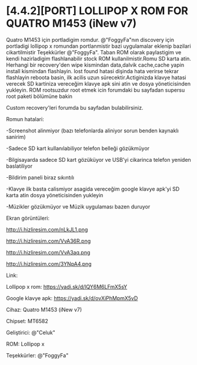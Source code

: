 # [4.4.2][PORT] LOLLIPOP X ROM FOR QUATRO M1453 (iNew v7)

Quatro M1453 için portladigim romdur. @"FoggyFa"nın discovery için portladigi lollipop x romundan portlanmistir bazi uygulamalar eklenip bazilari cikartilmistir Teşekkürler @"FoggyFa". Taban ROM olarak paylastigim ve kendi hazirladigim flashlanabilir stock ROM kullanilmistir.Romu SD karta atin. Herhangi bir recovery'den wipe kismindan data,dalvik cache,cache yapin install kismindan flashlayin. lost found hatasi dişinda hata verirse tekrar flashlayin reboota basin, ilk acilis uzun sürecektir.Actiginizda klavye hatasi verecek SD kartiniza vereceğim klavye apk sini atin ve dosya yöneticisinden yukleyin. ROM rootsuzdur root etmek icin forumdaki bu sayfadan supersu root paketi bölümüne bakin

Custom recovery'leri forumda bu sayfadan bulabilirsiniz.

Romun hatalari:

-Screenshot alinmiyor (bazı telefonlarda aliniyor sorun benden kaynaklı sanirim)

-Sadece SD kart kullanılabiliyor telefon belleği gözükmüyor

-Bilgisayarda sadece SD kart gözüküyor ve USB'yi cikarinca telefon yeniden baslatiliyor

-Bildirim paneli biraz sıkıntılı

-Klavye ilk basta calismiyor asagida vereceğim google klavye apk'yi SD karta atin dosya yöneticisinden yukleyin

-Müzikler gözükmüyor ve Müzik uygulaması bazen duruyor

Ekran görüntüleri:

http://i.hizliresim.com/nLkJL1.png

http://i.hizliresim.com/VvA36R.png

http://i.hizliresim.com/VvA3aq.png

http://i.hizliresim.com/3YNpA4.png

Link:

Lollipop x rom: https://yadi.sk/d/lQY6M6LFmX5sY

Google klavye apk: https://yadi.sk/d/ovXiPhMpmX5vD

Cihaz: Quatro M1453 (iNew v7)

Chipset: MT6582

Geliştirici: @"Celuk" 

ROM: Lollipop x

Teşekkürler: @"FoggyFa"
